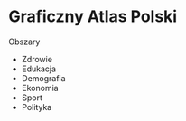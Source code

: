 Graficzny Atlas Polski
======================

Obszary

* Zdrowie
* Edukacja
* Demografia
* Ekonomia
* Sport
* Polityka

